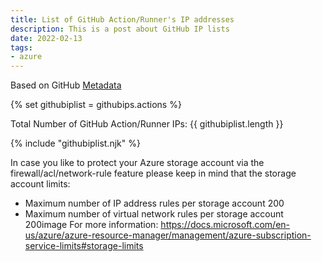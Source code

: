 ```yaml
---
title: List of GitHub Action/Runner's IP addresses
description: This is a post about GitHub IP lists
date: 2022-02-13
tags:
- azure
---
```

Based on GitHub [Metadata](https://docs.github.com/en/rest/reference/meta#get-github-meta-information)

{% set githubiplist = githubips.actions %}

Total Number of GitHub Action/Runner IPs: {{ githubiplist.length }}

{% include "githubiplist.njk" %}

In case you like to protect your Azure storage account via the firewall/acl/network-rule feature please keep in mind that the storage account limits:
- Maximum number of IP address rules per storage account	200
- Maximum number of virtual network rules per storage account	200image
For more information: https://docs.microsoft.com/en-us/azure/azure-resource-manager/management/azure-subscription-service-limits#storage-limits
